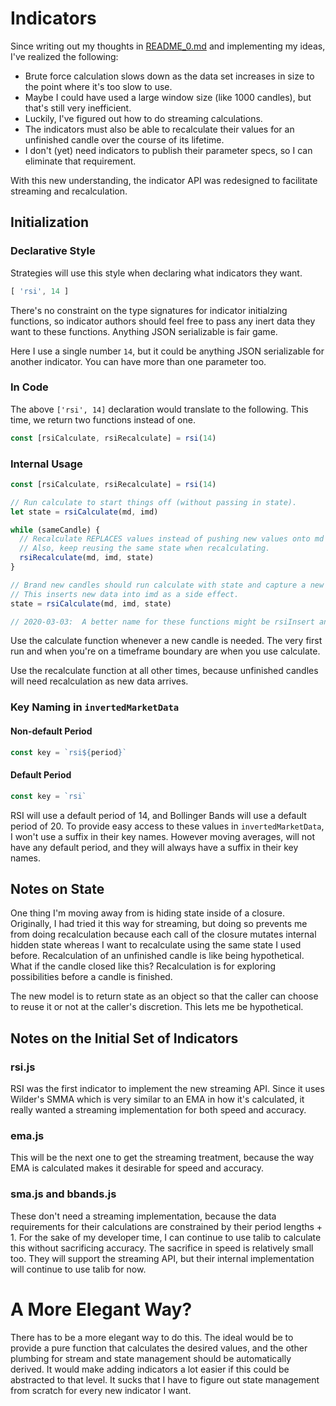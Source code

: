 # Indicators

Since writing out my thoughts in [README\_0.md](README_0.md) and implementing my ideas,
I've realized the following:

* Brute force calculation slows down as the data set increases in size to the point where it's too slow to use.
* Maybe I could have used a large window size (like 1000 candles), but that's still very inefficient.
* Luckily, I've figured out how to do streaming calculations.
* The indicators must also be able to recalculate their values for an unfinished candle over the course of its lifetime.
* I don't (yet) need indicators to publish their parameter specs, so I can eliminate that requirement.

With this new understanding, the indicator API was redesigned to facilitate streaming and recalculation.

## Initialization

### Declarative Style

Strategies will use this style when declaring what indicators they want.

```javascript
[ 'rsi', 14 ]
```

There's no constraint on the type signatures for indicator initialzing functions, so indicator authors
should feel free to pass any inert data they want to these functions.  Anything JSON serializable is
fair game.

Here I use a single number `14`, but it could be anything JSON serializable for another indicator.
You can have more than one parameter too.

### In Code

The above `['rsi', 14]` declaration would translate to the following.
This time, we return two functions instead of one.

```javascript
const [rsiCalculate, rsiRecalculate] = rsi(14)
```

### Internal Usage

```javascript
const [rsiCalculate, rsiRecalculate] = rsi(14)

// Run calculate to start things off (without passing in state).
let state = rsiCalculate(md, imd) 

while (sameCandle) {
  // Recalculate REPLACES values instead of pushing new values onto md and imd.
  // Also, keep reusing the same state when recalculating.
  rsiRecalculate(md, imd, state)
}

// Brand new candles should run calculate with state and capture a new state.
// This inserts new data into imd as a side effect.
state = rsiCalculate(md, imd, state) 

// 2020-03-03:  A better name for these functions might be rsiInsert and rsiUpdate.
```

Use the calculate function whenever a new candle is needed.  The very first run and when you're on a timeframe boundary
are when you use calculate.

Use the recalculate function at all other times, because unfinished candles will need recalculation as new data arrives.

### Key Naming in `invertedMarketData`

#### Non-default Period

```javascript
const key = `rsi${period}`
```

#### Default Period

```javascript
const key = `rsi`
```

RSI will use a default period of 14, and Bollinger Bands will use a default
period of 20. To provide easy access to these values in `invertedMarketData`, I
won't use a suffix in their key names. However moving averages, will not have
any default period, and they will always have a suffix in their key names.


## Notes on State

One thing I'm moving away from is hiding state inside of a closure. Originally,
I had tried it this way for streaming, but doing so prevents me from doing
recalculation because each call of the closure mutates internal hidden state
whereas I want to recalculate using the same state I used before. Recalculation
of an unfinished candle is like being hypothetical. What if the candle closed
like this? Recalculation is for exploring possibilities before a candle is
finished.

The new model is to return state as an object so that the caller can choose to
reuse it or not at the caller's discretion. This lets me be hypothetical.

## Notes on the Initial Set of Indicators

### rsi.js

RSI was the first indicator to implement the new streaming API. Since it uses
Wilder's SMMA which is very similar to an EMA in how it's calculated, it really
wanted a streaming implementation for both speed and accuracy.

### ema.js

This will be the next one to get the streaming treatment, because the way EMA is
calculated makes it desirable for speed and accuracy.

### sma.js and bbands.js

These don't need a streaming implementation, because the data requirements for
their calculations are constrained by their period lengths + 1. For the sake of
my developer time, I can continue to use talib to calculate this without
sacrificing accuracy. The sacrifice in speed is relatively small too. They will
support the streaming API, but their internal implementation will continue to
use talib for now.


# A More Elegant Way?

There has to be a more elegant way to do this.  The ideal would be to provide a
pure function that calculates the desired values, and the other plumbing for 
stream and state management should be automatically derived.  It would make
adding indicators a lot easier if this could be abstracted to that level.  It
sucks that I have to figure out state management from scratch for every new
indicator I want.
